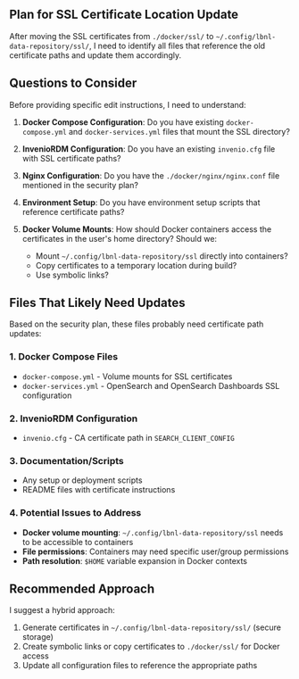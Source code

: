 ## Plan for SSL Certificate Location Update

After moving the SSL certificates from `./docker/ssl/` to `~/.config/lbnl-data-repository/ssl/`, I need to identify all files that reference the old certificate paths and update them accordingly.

## Questions to Consider

Before providing specific edit instructions, I need to understand:

1. **Docker Compose Configuration**: Do you have existing `docker-compose.yml` and `docker-services.yml` files that mount the SSL directory?

2. **InvenioRDM Configuration**: Do you have an existing `invenio.cfg` file with SSL certificate paths?

3. **Nginx Configuration**: Do you have the `./docker/nginx/nginx.conf` file mentioned in the security plan?

4. **Environment Setup**: Do you have environment setup scripts that reference certificate paths?

5. **Docker Volume Mounts**: How should Docker containers access the certificates in the user's home directory? Should we:
   - Mount `~/.config/lbnl-data-repository/ssl` directly into containers?
   - Copy certificates to a temporary location during build?
   - Use symbolic links?

## Files That Likely Need Updates

Based on the security plan, these files probably need certificate path updates:

### 1. Docker Compose Files
- `docker-compose.yml` - Volume mounts for SSL certificates
- `docker-services.yml` - OpenSearch and OpenSearch Dashboards SSL configuration

### 2. InvenioRDM Configuration
- `invenio.cfg` - CA certificate path in `SEARCH_CLIENT_CONFIG`

### 3. Documentation/Scripts
- Any setup or deployment scripts
- README files with certificate instructions

### 4. Potential Issues to Address
- **Docker volume mounting**: `~/.config/lbnl-data-repository/ssl` needs to be accessible to containers
- **File permissions**: Containers may need specific user/group permissions
- **Path resolution**: `$HOME` variable expansion in Docker contexts

## Recommended Approach

I suggest a hybrid approach:
1. Generate certificates in `~/.config/lbnl-data-repository/ssl/` (secure storage)
2. Create symbolic links or copy certificates to `./docker/ssl/` for Docker access
3. Update all configuration files to reference the appropriate paths

